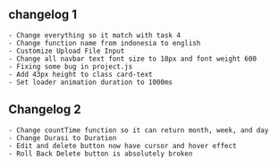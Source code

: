 ## changelog 1
    - Change everything so it match with task 4
    - Change function name from indonesia to english
    - Customize Upload File Input
    - Change all navbar text font size to 18px and font weight 600
    - Fixing some bug in project.js
    - Add 43px height to class card-text 
    - Set loader animation duration to 1000ms
## Changelog 2 
    - Change countTime function so it can return month, week, and day
    - Change Durasi to Duration
    - Edit and delete button now have cursor and hover effect
    - Roll Back Delete button is absolutely broken
